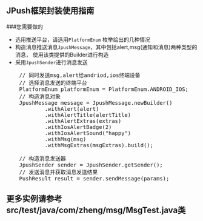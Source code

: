 JPush框架封装使用指南
-------------------
###您需要做的
* 选用推送平台，请选用<code>PlatformEnum</code> 枚举给出的几种情况
* 构造消息推送消息<code>JpushMessage</code>，其中包括alert,msg(通知和消息)两种类型的消息，
使用该类提供的Builder进行构造
* 采用<code>JpushSender</code>进行消息发送

<pre>
    // 同时发送msg,alert给andriod,ios终端设备
    // 选择消息发送的终端平台
    PlatformEnum platformEnum = PlatformEnum.ANDROID_IOS;
    // 构造消息对象
    JpushMessage message = JpushMessage.newBuilder()
            .withAlert(alert)
            .withAlertTitle(alertTitle)
            .withAlertExtras(extras)
            .withIosAlertBadge(2)
            .withIosAlertSound("happy")
            .withMsg(msg)
            .withMsgExtras(msgExtras).build();
            
    // 构造消息发送器
    JpushSender sender = JpushSender.getSender();
    // 发送消息并获取消息发送结果
    PushResult result = sender.sendMessage(params);
</pre>

## 更多实例请参考src/test/java/com/zheng/msg/MsgTest.java类